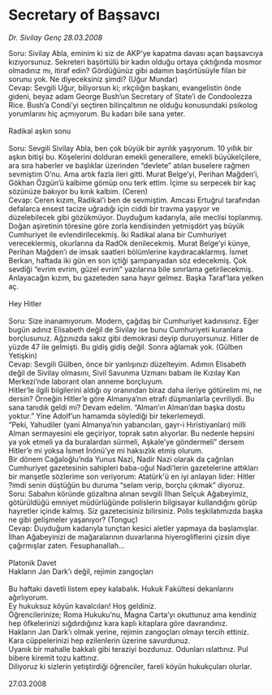 # Secretary of Başsavcı

*Dr. Sivilay Genç 28.03.2008*

<div class="taraf_structure_2col_1zq">
<div class="margen_n">



 <p>Soru: Sivilay Abla, eminim ki siz de AKP’ye kapatma davası açan başsavcıya kızıyorsunuz. Sekreteri başörtülü bir kadın olduğu ortaya çıktığında mosmor olmadınız mı, itiraf edin? Gördüğünüz gibi adamın başörtüsüyle filan bir sorunu yok. Ne diyeceksiniz şimdi? (Uğur Mundar)<br/>
Cevap: Sevgili Uğur, biliyorsun ki; ırkçılığın başkanı, evangelistin önde gideni, beyaz adam George Bush’un Secretary of State’i de Condoolezza Rice. Bush’a Condi’yi seçtiren bilinçaltının ne olduğu konusundaki psikolog yorumlarını hiç açmıyorum. Bu kadarı bile sana yeter.<br/>
<br/>
Radikal aşkın sonu<br/>
<br/>
Soru: Sevgili Sivilay Abla, ben çok büyük bir ayrılık yaşıyorum. 10 yıllık bir aşkın bitişi bu. Köşelerini dolduran emekli generallere, emekli büyükelçilere, ara sıra haberler ve başlıklar üzerinden “devlete” atılan buselere rağmen sevmiştim O’nu. Ama artık fazla ileri gitti. Murat Belge’yi, Perihan Mağden’i, Gökhan Özgün’ü kalbime gömüp onu terk ettim. İçime su serpecek bir kaç sözünüze bakıyor bu kırık kalbim. (Ceren)<br/>
Cevap: Ceren kızım, Radikal’i ben de sevmiştim. Amcası Ertuğrul tarafından defalarca ensest tacize uğradığı için ciddi bir travma yaşıyor ve düzelebilecek gibi gözükmüyor. Duyduğum kadarıyla, aile meclisi toplanmış. Doğan aşiretinin töresine göre zorla kendisinden yetmişdört yaş büyük Cumhuriyet ile evlendirilecekmiş. İki Radikal alana bir Cumhuriyet vereceklermiş, okurlarına da RadOk denilecekmiş. Murat Belge’yi künye, Perihan Mağden’i de imsak saatleri bölümlerine kaydıracaklarmış. İsmet Berkan, haftada iki gün en son içtiği şampanyadan söz edecekmiş. Çok sevdiği “evrim evrim, güzel evrim” yazılarına bile sınırlama getirilecekmiş. Anlayacağın kızım, bu gazeteden sana hayır gelmez. Başka Taraf’lara yelken aç.<br/>
<br/>
Hey Hitler<br/>
<br/>
Soru: Size inanamıyorum. Modern, çağdaş bir Cumhuriyet kadınısınız. Eğer bugün adınız Elisabeth değil de Sivilay ise bunu Cumhuriyeti kuranlara borçlusunuz. Ağzınızda sakız gibi demokrasi deyip duruyorsunuz. Hitler de yüzde 47 ile gelmişti. Bu gidiş gidiş değil. Sonra ağlamak yok. (Gülben Yetişkin)<br/>
Cevap: Sevgili Gülben, önce bir yanlışınızı düzelteyim. Adımın Elisabeth değil de Sivilay olmasını, Sivil Savunma Uzmanı babam ile Kızılay Kan Merkezi’nde laborant olan anneme borçluyum. <br/>
Hitler’le ilgili bilgilerini aldığı oy oranından biraz daha ileriye götürelim mi, ne dersin? Örneğin Hitler’e göre Almanya’nın etrafı düşmanlarla çevriliydi. Bu sana tanıdık geldi mi? Devam edelim. “Alman’ın Alman’dan başka dostu yoktur.” Yine Adolf’un hamamda söylediği bir tekerlemeydi. <br/>
“Peki, Yahudiler (yani Almanya’nın yabancıları, gayr-i Hıristiyanları) milli Alman sermayesini ele geçiriyor, toprak satın alıyorlar. Bu nedenle hepsini ya yok etmeli ya da buralardan sürmeli, Aşkale’ye göndermeli” dersem Hitler’e mi yoksa İsmet İnönü’ye mi haksızlık etmiş olurum. <br/>
Bir dönem Cağaloğlu’nda Yunus Nazi, Nadir Nazi olarak da çağrılan Cumhuriyet gazetesinin sahipleri baba-oğul Nadi’lerin gazetelerine attıkları bir manşetle sözlerime son veriyorum: Atatürk'ü en iyi anlayan lider: Hitler<br/>
?imdi senin düştüğün bu duruma “selam verip, borçlu çıkmak” diyoruz.<br/>
Soru: Sabahın köründe gözaltına alınan sevgili İlhan Selçuk Ağabeyimiz, götürüldüğü emniyet müdürlüğünde polislerin bilgisayar kullandığını görüp hayretler içinde kalmış. Siz gazetecisiniz bilirsiniz. Polis teşkilatımızda başka ne gibi gelişmeler yaşanıyor? (Tonguç)<br/>
Cevap: Duyduğum kadarıyla tunçtan kesici aletler yapmaya da başlamışlar. İlhan Ağabeyinizi de mağaralarının duvarlarına hiyerogliflerini çizsin diye çağırmışlar zaten. Fesuphanallah...<br/>
<br/>
Platonik Davet<br/>
Hakların Jan Dark’ı değil, rejimin zangoçları<br/>
<br/>
Bu haftaki davetli listem epey kalabalık. Hukuk Fakültesi dekanlarını ağırlıyorum. <br/>
Ey hukuksuz köyün kavalcıları! Hoş geldiniz.<br/>
Öğrencilerinize; Roma Hukuku’nu, Magna Carta’yı okuttunuz ama kendiniz hep öfkelerinizi sığdırdığınız kara kaplı kitaplara göre davrandınız.<br/>
Hakların Jan Dark’ı olmak yerine, rejimin zangoçları olmayı tercih ettiniz. <br/>
Kara cüppelerinizi hep ezilenlerin üzerine savurdunuz. <br/>
Uyanık bir mahalle bakkalı gibi teraziyi bozdunuz. Odunları ıslattınız. Pul bibere kiremit tozu kattınız.<br/>
Diliyoruz ki sizlerin yetiştirdiği öğrenciler, fareli köyün hukukçuları olurlar.<br/>
<br/>
27.03.2008</p>
<br/>
<br/>
<br/>



<br/>


<div id="taraf_not">
</div>

</div>


</div>

